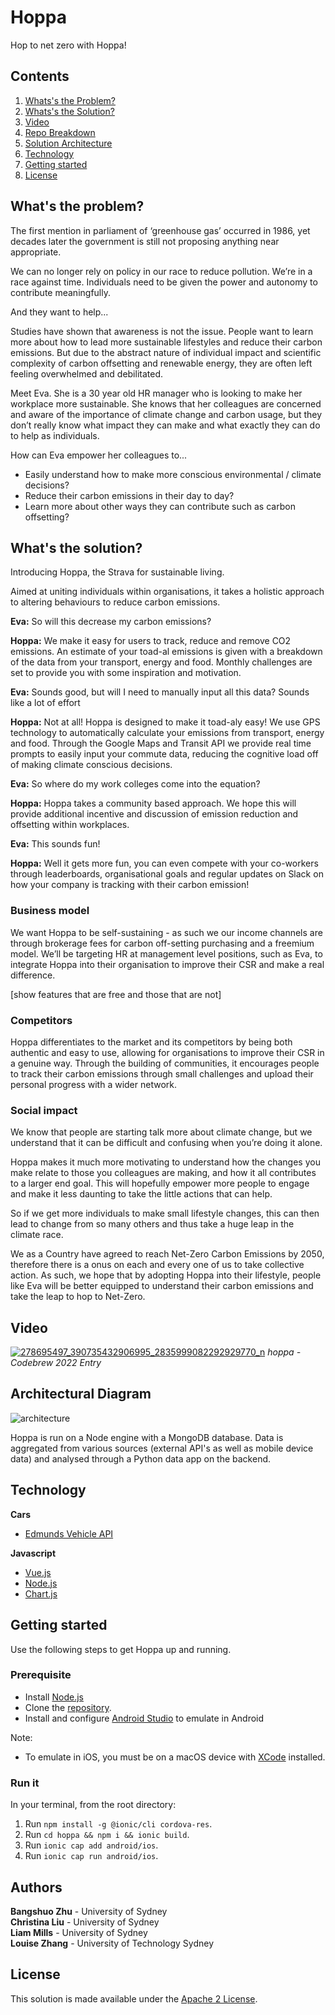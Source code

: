 # Hoppa

Hop to net zero with Hoppa!

## Contents

1. [Whats's the Problem?](#what's-the-problem?)
2. [Whats's the Solution?](#what's-the-solution?)
3. [Video](#video)
4. [Repo Breakdown](#repo-breakdown)
5. [Solution Architecture](#architectural-diagram)
6. [Technology](#technology)
7. [Getting started](#getting-started)
8. [License](#license)

## What's the problem?

The first mention in parliament of ‘greenhouse gas’ occurred in 1986, yet decades later the government is still not proposing anything near appropriate.

We can no longer rely on policy in our race to reduce pollution. We’re in a race against time. Individuals need to be given the power and autonomy to contribute meaningfully. 

And they want to help...

Studies have shown that awareness is not the issue. People want to learn more about how to lead more sustainable lifestyles and reduce their carbon emissions. But due to the abstract nature of individual impact and scientific complexity of carbon offsetting and renewable energy, they are often left feeling overwhelmed and debilitated.

Meet Eva. She is a 30 year old HR manager who is looking to make her workplace more sustainable. She knows that her colleagues are concerned and aware of the importance of climate change and carbon usage, but they don’t really know what impact they can make and what exactly they can do to help as individuals.

How can Eva empower her colleagues to...
- Easily understand how to make more conscious environmental / climate decisions?
- Reduce their carbon emissions in their day to day?
- Learn more about other ways they can contribute such as carbon offsetting?

## What's the solution?

Introducing Hoppa, the Strava for sustainable living. 

Aimed at uniting individuals within organisations, it takes a holistic approach to altering behaviours to reduce carbon emissions.

**Eva:** So will this decrease my carbon emissions? 

**Hoppa:** We make it easy for users to track, reduce and remove CO2 emissions. An estimate of your toad-al emissions is given with a breakdown of the data from your transport, energy and food. Monthly challenges are set to provide you with some inspiration and motivation.

**Eva:** Sounds good, but will I need to manually input all this data? Sounds like a lot of effort 

**Hoppa:** Not at all! Hoppa is designed to make it toad-aly easy! We use GPS technology to automatically calculate your emissions from transport, energy and food. Through the Google Maps and Transit API we provide real time prompts to easily input your commute data, reducing the cognitive load off of making climate conscious decisions.

**Eva:** So where do my work colleges come into the equation?

**Hoppa:** Hoppa takes a community based approach. We hope this will provide additional incentive and discussion of emission reduction and offsetting within workplaces. 

**Eva:** This sounds fun! 

**Hoppa:** Well it gets more fun, you can even compete with your co-workers through leaderboards, organisational goals and regular updates on Slack on how your company is tracking with their carbon emission!

### Business model
We want Hoppa to be self-sustaining - as such we our income channels are through brokerage fees for carbon off-setting purchasing and a freemium model. We’ll be targeting HR at management level positions, such as Eva, to integrate Hoppa into their organisation to improve their CSR and make a real difference.

[show features that are free and those that are not]

### Competitors
Hoppa differentiates to the market and its competitors by being both authentic and easy to use, allowing for organisations to improve their CSR in a genuine way. Through the building of communities, it encourages people to track their carbon emissions through small challenges and upload their personal progress with a wider network.

### Social impact
We know that people are starting talk more about climate change, but we understand that it can be difficult and confusing when you’re doing it alone. 

Hoppa makes it much more motivating to understand how the changes you make relate to those you colleagues are making, and how it all contributes to a larger end goal. This will hopefully empower more people to engage and make it less daunting to take the little actions that can help.

So if we get more individuals to make small lifestyle changes, this can then lead to change from so many others and thus take a huge leap in the climate race.

We as a Country have agreed to reach Net-Zero Carbon Emissions by 2050, therefore there is a onus on each and every one of us to take collective action. As such, we hope that by adopting Hoppa into their lifestyle, people like Eva will be better equipped to understand their carbon emissions and take the leap to hop to Net-Zero.

## Video
[![278695497_390735432906995_2835999082292929770_n](https://user-images.githubusercontent.com/54311311/164878530-c494c5db-da06-4877-b649-bd796085d027.png)](https://www.canva.com/design/DAE-p0ugoCA/uw7aS_UoHET4seBCL08kTQ/watch?utm_content=DAE-p0ugoCA&utm_campaign=designshare&utm_medium=link&utm_source=publishsharelink)
*hoppa - Codebrew 2022 Entry*

## Architectural Diagram
![architecture](https://user-images.githubusercontent.com/54311311/164878409-6b70d8fa-4bfd-4f7a-a1e0-eef5e884a5f8.png)

Hoppa is run on a Node engine with a MongoDB database. Data is aggregated from various sources (external API's as well as mobile device data) and analysed through a Python data app on the backend.

## Technology

**Cars**
- [Edmunds Vehicle API](https://developer.edmunds.com/api-documentation/vehicle/)

**Javascript**
- [Vue.js](https://vuejs.org/)
- [Node.js](https://nodejs.org/en/)
- [Chart.js](https://www.chartjs.org/)

## Getting started

Use the following steps to get Hoppa up and running.

### Prerequisite

- Install [Node.js](https://nodejs.org/en/)
- Clone the [repository](https://github.com/liammills/hoppa).
- Install and configure [Android Studio](https://developer.android.com/studio) to emulate in Android

Note:
- To emulate in iOS, you must be on a macOS device with [XCode](https://developer.apple.com/xcode/) installed.

### Run it

In your terminal, from the root directory:
1. Run `npm install -g @ionic/cli cordova-res`.
2. Run `cd hoppa && npm i && ionic build`.
3. Run `ionic cap add android/ios`.
4. Run `ionic cap run android/ios`.


## Authors
**Bangshuo Zhu** - University of Sydney </br>
**Christina Liu** - University of Sydney </br>
**Liam Mills** - University of Sydney</br>
**Louise Zhang** - University of Technology Sydney</br>

## License

This solution is made available under the [Apache 2 License](LICENSE).
